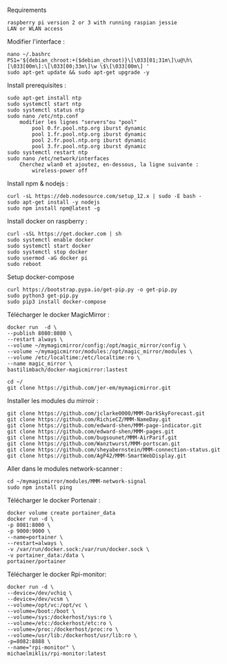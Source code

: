Requirements
    
    raspberry pi version 2 or 3 with running raspian jessie
    LAN or WLAN access

Modifier l'interface : 
    
    nano ~/.bashrc
    PS1='${debian_chroot:+($debian_chroot)}\[\033[01;31m\]\u@\h\[\033[00m\]:\[\033[00;33m\]\w \$\[\033[00m\] '
    sudo apt-get update && sudo apt-get upgrade -y

Install prerequisites : 

    sudo apt-get install ntp
    sudo systemctl start ntp
    sudo systemctl status ntp
    sudo nano /etc/ntp.conf
        modifier les lignes "servers"ou "pool"
            pool 0.fr.pool.ntp.org iburst dynamic
            pool 1.fr.pool.ntp.org iburst dynamic
            pool 2.fr.pool.ntp.org iburst dynamic
            pool 3.fr.pool.ntp.org iburst dynamic
    sudo systemctl restart ntp
    sudo nano /etc/network/interfaces
        Cherchez wlan0 et ajoutez, en-dessous, la ligne suivante :
            wireless-power off
 
Install npm & nodejs :
   
    curl -sL https://deb.nodesource.com/setup_12.x | sudo -E bash -
    sudo apt-get install -y nodejs
    sudo npm install npm@latest -g

    
Install docker on raspberry : 
    
    curl -sSL https://get.docker.com | sh
    sudo systemctl enable docker
    sudo systemctl start docker
    sudo systemctl stop docker
    sudo usermod -aG docker pi
    sudo reboot
    
Setup docker-compose
    
    curl https://bootstrap.pypa.io/get-pip.py -o get-pip.py 
    sudo python3 get-pip.py
    sudo pip3 install docker-compose

Télécharger le docker MagicMirror : 
 
    docker run  -d \
    --publish 8080:8080 \
    --restart always \
    --volume ~/mymagicmirror/config:/opt/magic_mirror/config \
    --volume ~/mymagicmirror/modules:/opt/magic_mirror/modules \
    --volume /etc/localtime:/etc/localtime:ro \
    --name magic_mirror \
    bastilimbach/docker-magicmirror:lastest

    cd ~/
    git clone https://github.com/jer-em/mymagicmirror.git

Installer les modules du mirroir :

    git clone https://github.com/jclarke0000/MMM-DarkSkyForecast.git
    git clone https://github.com/RichieCZ/MMM-NameDay.git
    git clone https://github.com/edward-shen/MMM-page-indicator.git
    git clone https://github.com/edward-shen/MMM-pages.git
    git clone https://github.com/bugsounet/MMM-AirParif.git
    git clone https://github.com/Wanztwurst/MMM-portscan.git
    git clone https://github.com/sheyabernstein/MMM-connection-status.git
    git clone https://github.com/AgP42/MMM-SmartWebDisplay.git

Aller dans le modules network-scanner : 
    
    cd ~/mymagicmirror/modules/MMM-network-signal
    sudo npm install ping

Télécharger le docker Portenair : 
   
    docker volume create portainer_data
    docker run -d \
    -p 8081:8000 \
    -p 9000:9000 \
    --name=portainer \
    --restart=always \
    -v /var/run/docker.sock:/var/run/docker.sock \
    -v portainer_data:/data \
    portainer/portainer

Télécharger le docker Rpi-monitor:
    
    docker run -d \
    --device=/dev/vchiq \
    --device=/dev/vcsm \
    --volume=/opt/vc:/opt/vc \
    --volume=/boot:/boot \
    --volume=/sys:/dockerhost/sys:ro \
    --volume=/etc:/dockerhost/etc:ro \
    --volume=/proc:/dockerhost/proc:ro \
    --volume=/usr/lib:/dockerhost/usr/lib:ro \
    -p=8082:8888 \
    --name="rpi-monitor" \
    michaelmiklis/rpi-monitor:latest
